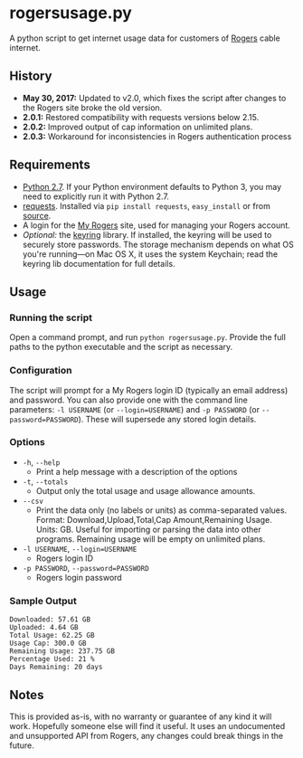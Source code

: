 # rogersusage.py
A python script to get internet usage data for customers of [Rogers][] cable internet.

## History
- **May 30, 2017:** Updated to v2.0, which fixes the script after changes to the Rogers site broke the old version.
- **2.0.1:** Restored compatibility with requests versions below 2.15.
- **2.0.2:** Improved output of cap information on unlimited plans.
- **2.0.3:** Workaround for inconsistencies in Rogers authentication process

## Requirements
 - [Python 2.7][python]. If your Python environment defaults to Python 3, you may need to explicitly run it with Python 2.7.
 - [requests][]. Installed via `pip install requests`, `easy_install` or from [source][requests source].
 - A login for the [My Rogers][] site, used for managing your Rogers account.
 - *Optional:* the [keyring][] library. If installed, the keyring will be used to securely store passwords. The storage mechanism depends on what OS you're running—on Mac OS X, it uses the system Keychain; read the keyring lib documentation for full details.

## Usage
### Running the script
Open a command prompt, and run `python rogersusage.py`. Provide the full paths to the python executable and the script as necessary.

### Configuration
The script will prompt for a My Rogers login ID (typically an email address) and password. You can also provide one with the command line parameters: `-l USERNAME` (or `--login=USERNAME`) and `-p PASSWORD` (or `--password=PASSWORD`). These will supersede any stored login details.

### Options
 - `-h`, `--help`
    - Print a help message with a description of the options
 - `-t`, `--totals`
    - Output only the total usage and usage allowance amounts.
 - `--csv`
    - Print the data only (no labels or units) as comma-separated values. Format: Download,Upload,Total,Cap Amount,Remaining Usage. Units: GB. Useful for importing or parsing the data into other programs. Remaining usage will be empty on unlimited plans.
 - `-l USERNAME`, `--login=USERNAME`
    - Rogers login ID
 - `-p PASSWORD`, `--password=PASSWORD`
    - Rogers login password

### Sample Output
    Downloaded: 57.61 GB
    Uploaded: 4.64 GB
    Total Usage: 62.25 GB
    Usage Cap: 300.0 GB
    Remaining Usage: 237.75 GB
    Percentage Used: 21 %
    Days Remaining: 20 days


## Notes
This is provided as-is, with no warranty or guarantee of any kind it will work. Hopefully someone else will find it useful. It uses an undocumented and unsupported API from Rogers, any changes could break things in the future.

[python]: https://www.python.org/
[rogers]: https://www.rogers.com
[my rogers]: https://www.rogers.com/web/totes/#/signin
[requests]: http://docs.python-requests.org/en/latest/
[requests source]: https://github.com/kennethreitz/requests
[keyring]: https://github.com/jaraco/keyring
